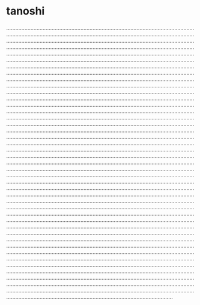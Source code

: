 # tanoshi
......................................................................................................................................................................................................................................................................................................................................................................................................................................................................................................................................................................................................................................................................................................................................................................................................................................................................................................................................................................................................................................................................................................................................................................................................................................................................................................................................................................................................................................................................................................................................................................................................................................................................................................................................................................................................................................................................................................................................................................................................................................................................................................................................................................................................................................................................................................................................................................................................................................................................................................................................................................................................................................................................................................................................................................................................................................................................................................................................................................................................................................................................................................................................................................................................................................................................................................................................................................................................................................................................................................................................................................................................................................................................................................................................................................................................................................................................................................................................................................................................................................................................................................................................................................................................................................................................................................................................................................................................................................................................................................................................................................................................................................................................................................................................................................................................................................................................................................................................................................................................................................................................................................................................................................................................................................................................................................................................................................................................................................................................................................................................